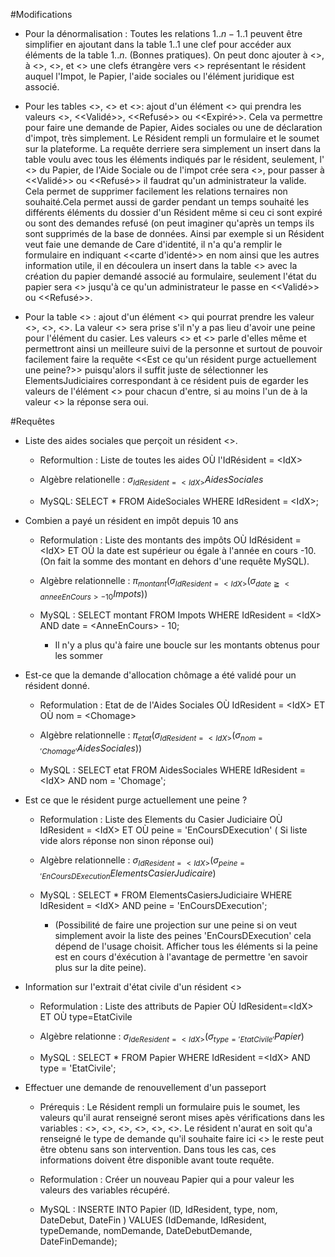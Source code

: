 #Modifications

-   Pour la dénormalisation : Toutes les relations $1..n-1..1$ peuvent
    être simplifier en ajoutant dans la table $1..1$ une clef pour
    accéder aux éléments de la table $1..n$. (Bonnes pratiques).
    On peut donc ajouter à <<Impot>>, à <<Papier>>,
    <<ElementsJuridique>>, et <<AidesSociales>> une clefs
    étrangère vers <<IdResident>> représentant le résident auquel
    l'Impot, le Papier, l'aide sociales ou l'élément juridique est
    associé.

-   Pour les tables <<Papier>>, <<Impot>> et
    <<AidesScociales>>: ajout d'un élément <<etat>> qui prendra
    les valeurs <<EnCoursDeValidation>>, <<Validé>>,
    <<Refusé>> ou <<Expiré>>. Cela va permettre pour faire une
    demande de Papier, Aides sociales ou une de déclaration d'impot,
    très simplement. Le Résident rempli un formulaire et le soumet sur
    la plateforme. La requête derriere sera simplement un insert dans la
    table voulu avec tous les éléments indiqués par le résident,
    seulement, l' <<etat>> du Papier, de l'Aide Sociale ou de
    l'impot crée sera <<EnCoursDeValidation>>, pour passer à
    <<Validé>> ou <<Refusé>> il faudrat qu'un administrateur la
    valide. Cela permet de supprimer facilement les relations ternaires
    non souhaité.Cela permet aussi de garder pendant un temps souhaité
    les différents éléments du dossier d'un Résident même si ceu ci sont
    expiré ou sont des demandes refusé (on peut imaginer qu'après un
    temps ils sont supprimés de la base de données. Ainsi par exemple si
    un Résident veut faie une demande de Care d'identité, il n'a qu'a
    remplir le formulaire en indiquant <<carte d'identé>> en nom
    ainsi que les autres information utile, il en découlera un insert
    dans la table <<Papier>> avec la création du papier demandé
    associé au formulaire, seulement l'état du papier sera
    <<EnCoursDeValidation>> jusqu'à ce qu'un administrateur le passe
    en <<Validé>> ou <<Refusé>>.

-   Pour la table <<ElementsJudicaires>> : ajout d'un élément
    <<peine>> qui pourrat prendre les valeur
    <<EnCoursDExecution>>, <<Execute>>, <<NonEligilible>>.
    La valeur <<NonEligible>> sera prise s'il n'y a pas lieu d'avoir
    une peine pour l'élément du casier. Les valeurs
    <<EnCoursDExecution>> et <<Execute>> parle d'elles même et
    permettront ainsi un meilleure suivi de la personne et surtout de
    pouvoir facilement faire la requête <<Est ce qu'un résident purge
    actuellement une peine?>> puisqu'alors il suffit juste de
    sélectionner les ElementsJudiciaires correspondant à ce résident
    puis de egarder les valeurs de l'élément <<peine>> pour chacun
    d'entre, si au moins l'un de à la valeur <<EnCoursDExecution>>
    la réponse sera oui.

#Requêtes

-   Liste des aides sociales que perçoit un résident <<X>>.

    -   Reformultion : Liste de toutes les aides OÙ l'IdRésident =
        \<IdX\>

    -   Algèbre relationelle : $\sigma_{IdResident=<IdX>}AidesSociales$

    -   MySQL: SELECT \* FROM AideSociales WHERE IdResident = \<IdX\>;

-   Combien a payé un résident en impôt depuis 10 ans

    -   Reformulation : Liste des montants des impôts OÙ IdRésident =
        \<IdX\> ET OÙ la date est supérieur ou égale à l'année en cours
        -10. (On fait la somme des montant en dehors d'une requête
        MySQL).

    -   Algèbre relationnelle :
        $\pi_{montant}(\sigma_{IdResident=<IdX>}(\sigma_{date\geqq<anneeEnCours>-10}Impots))$

    -   MySQL : SELECT montant FROM Impots WHERE IdResident = \<IdX\>
        AND date = \<AnneEnCours\> - 10;

        -   Il n'y a plus qu'à faire une boucle sur les montants obtenus
            pour les sommer

-   Est-ce que la demande d'allocation chômage a été validé pour un
    résident donné.

    -   Reformulation : Etat de de l'Aides Sociales OÙ IdResident =
        \<IdX\> ET OÙ nom = \<Chomage\>

    -   Algèbre relationnelle :
        $\pi_{etat}(\sigma_{IdResident=<IdX>}(\sigma_{nom='Chomage'}AidesSociales))$

    -   MySQL : SELECT etat FROM AidesSociales WHERE IdResident =
        \<IdX\> AND nom = 'Chomage';

-   Est ce que le résident purge actuellement une peine ?

    -   Reformulation : Liste des Elements du Casier Judiciaire OÙ
        IdResident = \<IdX\> ET OÙ peine = 'EnCoursDExecution' ( Si
        liste vide alors réponse non sinon réponse oui)

    -   Algèbre relationnelle :
        $\sigma_{IdResident=<IdX>}(\sigma_{peine='EnCoursDExecution}ElementsCasierJudicaire)$

    -   MySQL : SELECT \* FROM ElementsCasiersJudiciaire WHERE
        IdResident = \<IdX\> AND peine = 'EnCoursDExecution';

        -   (Possibilité de faire une projection sur une peine si on
            veut simplement avoir la liste des peines
            'EnCoursDExecution' cela dépend de l'usage choisit. Afficher
            tous les éléments si la peine est en cours d'éxécution à
            l'avantage de permettre 'en savoir plus sur la dite peine).

-   Information sur l'extrait d'état civile d'un résident <<X>>

    -   Reformulation : Liste des attributs de Papier OÙ
        IdResident=\<IdX\> ET OÙ type=EtatCivile

    -   Algèbre relationne :
        $\sigma_{IdeResident=<IdX>}(\sigma_{type='EtatCivile'}Papier)$

    -   MySQL : SELECT \* FROM Papier WHERE IdResident =\<IdX\> AND type
        = 'EtatCivile';

-   Effectuer une demande de renouvellement d'un passeport

    -   Prérequis : Le Résident rempli un formulaire puis le soumet, les
        valeurs qu'il aurat renseigné seront mises apès vérifications
        dans les variables : <<IdDemande>>, <<IdResident>>,
        <<typeDemande>>, <<nomDemande>>,
        <<DateDebutDemande>>, <<DateFinDemande>>. Le résident
        n'aurat en soit qu'a renseigné le type de demande qu'il souhaite
        faire ici <<Passeport>> le reste peut être obtenu sans son
        intervention. Dans tous les cas, ces informations doivent être
        disponible avant toute requête.

    -   Reformulation : Créer un nouveau Papier qui a pour valeur les
        valeurs des variables récupéré.

    -   MySQL : INSERTE INTO Papier (ID, IdResident, type, nom,
        DateDebut, DateFin ) VALUES (IdDemande, IdResident, typeDemande,
        nomDemande, DateDebutDemande, DateFinDemande);
